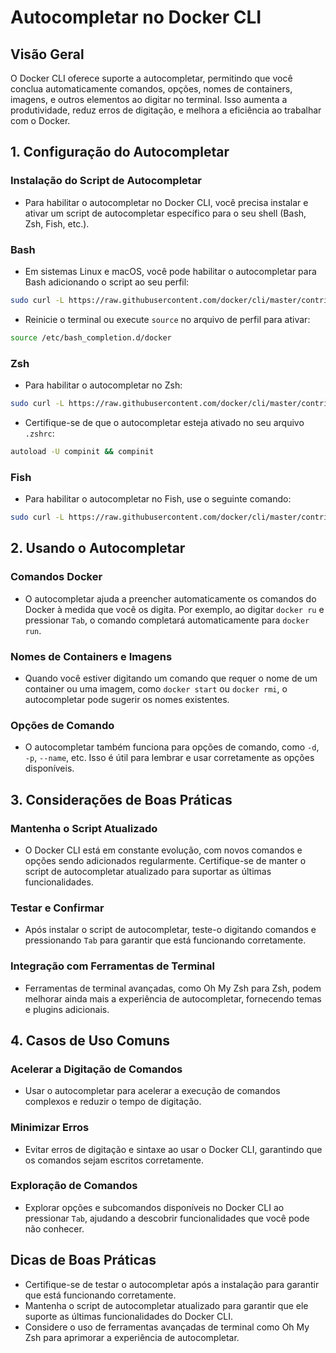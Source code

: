 
# Autocompletar no Docker CLI

## Visão Geral
O Docker CLI oferece suporte a autocompletar, permitindo que você conclua automaticamente comandos, opções, nomes de containers, imagens, e outros elementos ao digitar no terminal. Isso aumenta a produtividade, reduz erros de digitação, e melhora a eficiência ao trabalhar com o Docker.

## 1. Configuração do Autocompletar

### Instalação do Script de Autocompletar
- Para habilitar o autocompletar no Docker CLI, você precisa instalar e ativar um script de autocompletar específico para o seu shell (Bash, Zsh, Fish, etc.).

### Bash
- Em sistemas Linux e macOS, você pode habilitar o autocompletar para Bash adicionando o script ao seu perfil:

```bash
sudo curl -L https://raw.githubusercontent.com/docker/cli/master/contrib/completion/bash/docker -o /etc/bash_completion.d/docker
```

- Reinicie o terminal ou execute `source` no arquivo de perfil para ativar:

```bash
source /etc/bash_completion.d/docker
```

### Zsh
- Para habilitar o autocompletar no Zsh:

```bash
sudo curl -L https://raw.githubusercontent.com/docker/cli/master/contrib/completion/zsh/_docker -o /usr/local/share/zsh/site-functions/_docker
```

- Certifique-se de que o autocompletar esteja ativado no seu arquivo `.zshrc`:

```bash
autoload -U compinit && compinit
```

### Fish
- Para habilitar o autocompletar no Fish, use o seguinte comando:

```bash
sudo curl -L https://raw.githubusercontent.com/docker/cli/master/contrib/completion/fish/docker.fish -o ~/.config/fish/completions/docker.fish
```

## 2. Usando o Autocompletar

### Comandos Docker
- O autocompletar ajuda a preencher automaticamente os comandos do Docker à medida que você os digita. Por exemplo, ao digitar `docker ru` e pressionar `Tab`, o comando completará automaticamente para `docker run`.

### Nomes de Containers e Imagens
- Quando você estiver digitando um comando que requer o nome de um container ou uma imagem, como `docker start` ou `docker rmi`, o autocompletar pode sugerir os nomes existentes.

### Opções de Comando
- O autocompletar também funciona para opções de comando, como `-d`, `-p`, `--name`, etc. Isso é útil para lembrar e usar corretamente as opções disponíveis.

## 3. Considerações de Boas Práticas

### Mantenha o Script Atualizado
- O Docker CLI está em constante evolução, com novos comandos e opções sendo adicionados regularmente. Certifique-se de manter o script de autocompletar atualizado para suportar as últimas funcionalidades.

### Testar e Confirmar
- Após instalar o script de autocompletar, teste-o digitando comandos e pressionando `Tab` para garantir que está funcionando corretamente.

### Integração com Ferramentas de Terminal
- Ferramentas de terminal avançadas, como Oh My Zsh para Zsh, podem melhorar ainda mais a experiência de autocompletar, fornecendo temas e plugins adicionais.

## 4. Casos de Uso Comuns

### Acelerar a Digitação de Comandos
- Usar o autocompletar para acelerar a execução de comandos complexos e reduzir o tempo de digitação.

### Minimizar Erros
- Evitar erros de digitação e sintaxe ao usar o Docker CLI, garantindo que os comandos sejam escritos corretamente.

### Exploração de Comandos
- Explorar opções e subcomandos disponíveis no Docker CLI ao pressionar `Tab`, ajudando a descobrir funcionalidades que você pode não conhecer.

## Dicas de Boas Práticas
- Certifique-se de testar o autocompletar após a instalação para garantir que está funcionando corretamente.
- Mantenha o script de autocompletar atualizado para garantir que ele suporte as últimas funcionalidades do Docker CLI.
- Considere o uso de ferramentas avançadas de terminal como Oh My Zsh para aprimorar a experiência de autocompletar.
